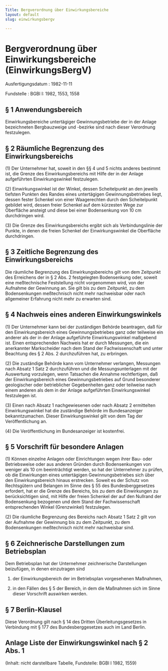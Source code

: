 ```yaml
---
Title: Bergverordnung über Einwirkungsbereiche
layout: default
slug: einwirkungsbergv

---
```


# Bergverordnung über Einwirkungsbereiche (EinwirkungsBergV)

Ausfertigungsdatum
:   1982-11-11

Fundstelle
:   BGBl I: 1982, 1553, 1558



## § 1 Anwendungsbereich

Einwirkungsbereiche untertägiger Gewinnungsbetriebe der in der Anlage
bezeichneten Bergbauzweige und -bezirke sind nach dieser Verordnung
festzulegen.


## § 2 Räumliche Begrenzung des Einwirkungsbereichs

(1) Der Unternehmer hat, soweit in den §§ 4 und 5 nichts anderes
bestimmt ist, die Grenze des Einwirkungsbereichs mit Hilfe der in der
Anlage aufgeführten Einwirkungswinkel festzulegen.

(2) Einwirkungswinkel ist der Winkel, dessen Scheitelpunkt an den
jeweils tiefsten Punkten des Randes eines untertägigen
Gewinnungsbetriebes liegt, dessen fester Schenkel von einer
Waagerechten durch den Scheitelpunkt gebildet wird, dessen freier
Schenkel auf dem kürzesten Wege zur Oberfläche ansteigt und diese bei
einer Bodensenkung von 10 cm durchdringen wird.

(3) Die Grenze des Einwirkungsbereichs ergibt sich als
Verbindungslinie der Punkte, in denen die freien Schenkel der
Einwirkungswinkel die Oberfläche durchdringen.


## § 3 Zeitliche Begrenzung des Einwirkungsbereichs

Die räumliche Begrenzung des Einwirkungsbereichs gilt von dem
Zeitpunkt des Erreichens der in § 2 Abs. 2 festgelegten Bodensenkung
oder, soweit eine meßtechnische Feststellung nicht vorgenommen wird,
von der Aufnahme der Gewinnung an. Sie gilt bis zu dem Zeitpunkt, zu
dem Bodensenkungen meßtechnisch nicht mehr nachweisbar oder nach
allgemeiner Erfahrung nicht mehr zu erwarten sind.


## § 4 Nachweis eines anderen Einwirkungswinkels

(1) Der Unternehmer kann bei der zuständigen Behörde beantragen, daß
für den Einwirkungsbereich eines Gewinnungsbetriebes ganz oder
teilweise ein anderer als der in der Anlage aufgeführte
Einwirkungswinkel maßgebend ist. Einen entsprechenden Nachweis hat er
durch Messungen, die ein anerkannter Markscheider nach dem Stand der
Fachwissenschaft und unter Beachtung des § 2 Abs. 2 durchzuführen hat,
zu erbringen.

(2) Die zuständige Behörde kann vom Unternehmer verlangen, Messungen
nach Absatz 1 Satz 2 durchzuführen und die Messungsunterlagen mit der
Auswertung vorzulegen, wenn Tatsachen die Annahme rechtfertigen, daß
der Einwirkungsbereich eines Gewinnungsbetriebes auf Grund besonderer
geologischer oder betrieblicher Gegebenheiten ganz oder teilweise nach
einem anderen als dem in der Anlage aufgeführten Einwirkungswinkel
festzulegen ist.

(3) Einen nach Absatz 1 nachgewiesenen oder nach Absatz 2 ermittelten
Einwirkungswinkel hat die zuständige Behörde im Bundesanzeiger
bekanntzumachen. Dieser Einwirkungswinkel gilt von dem Tag der
Veröffentlichung an.

(4) Die Veröffentlichung im Bundesanzeiger ist kostenfrei.


## § 5 Vorschrift für besondere Anlagen

(1) Können einzelne Anlagen oder Einrichtungen wegen ihrer Bau- oder
Betriebsweise oder aus anderen Gründen durch Bodensenkungen von
weniger als 10 cm beeinträchtigt werden, so hat der Unternehmer zu
prüfen, ob die Einwirkungen eines untertägigen Gewinnungsbetriebes
sich über den Einwirkungsbereich hinaus erstrecken. Soweit es der
Schutz von Rechtsgütern und Belangen im Sinne des § 55 des
Bundesberggesetzes erfordert, hat er die Grenze des Bereichs, bis zu
dem die Einwirkungen zu berücksichtigen sind, mit Hilfe der freien
Schenkel der auf den Nullrand der Bodensenkung bezogenen und dem Stand
der Fachwissenschaft entsprechenden Winkel (Grenzwinkel) festzulegen.

(2) Die räumliche Begrenzung des Bereichs nach Absatz 1 Satz 2 gilt
von der Aufnahme der Gewinnung bis zu dem Zeitpunkt, zu dem
Bodensenkungen meßtechnisch nicht mehr nachweisbar sind.


## § 6 Zeichnerische Darstellungen zum Betriebsplan

Dem Betriebsplan hat der Unternehmer zeichnerische Darstellungen
beizufügen, in denen einzutragen sind

1.  der Einwirkungsbereich der im Betriebsplan vorgesehenen Maßnahmen,


2.  in den Fällen des § 5 der Bereich, in dem die Maßnahmen sich im Sinne
    dieser Vorschrift auswirken werden.





## § 7 Berlin-Klausel

Diese Verordnung gilt nach § 14 des Dritten Überleitungsgesetzes in
Verbindung mit § 177 des Bundesberggesetzes auch im Land Berlin.


## Anlage Liste der Einwirkungswinkel nach § 2 Abs. 1

(Inhalt: nicht darstellbare Tabelle,
Fundstelle: BGBl I 1982, 1559)

